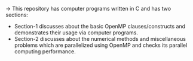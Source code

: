 -> This repository has computer programs written in C and has two sections:
- Section-1 discusses about the basic OpenMP clauses/constructs and demonstrates their usage via computer programs.  
- Section-2 discusses about the numerical methods and miscellaneous problems which are parallelized using OpenMP and checks its parallel computing performance.   
